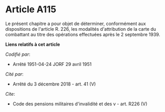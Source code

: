 # Article A115

Le présent chapitre a pour objet de déterminer, conformément aux dispositions de l'article R. 226, les modalités
d'attribution de la carte du combattant au titre des opérations effectuées après le 2 septembre 1939.

**Liens relatifs à cet article**

_Codifié par_:

  - Arrêté 1951-04-24 JORF 29 avril 1951

_Cité par_:

  - Arrêté du 3 décembre 2018 - art. 41 (V)

_Cite_:

  - Code des pensions militaires d'invalidité et des v - art. R226 (V)
